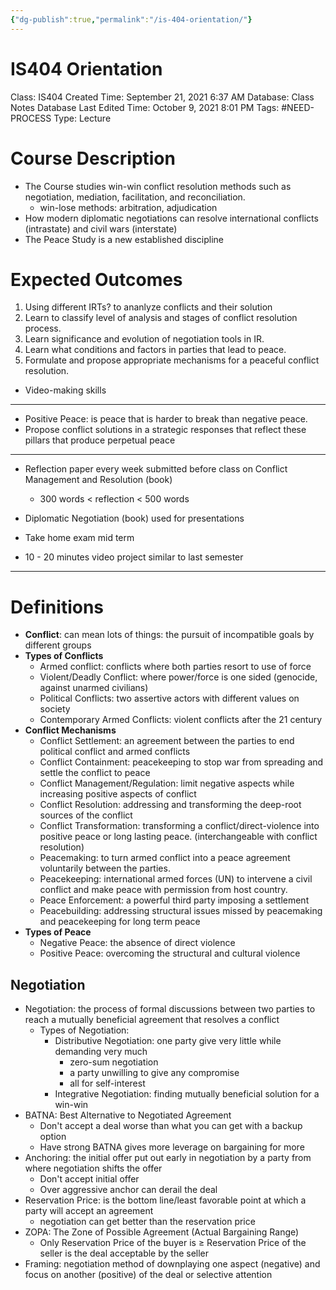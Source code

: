 ```yaml
---
{"dg-publish":true,"permalink":"/is-404-orientation/"}
---
```


# IS404 Orientation

Class: IS404
Created Time: September 21, 2021 6:37 AM
Database: Class Notes Database
Last Edited Time: October 9, 2021 8:01 PM
Tags: #NEED-PROCESS
Type: Lecture

# Course Description

- The Course studies win-win conflict resolution methods such as negotiation, mediation, facilitation, and reconciliation.
    - win-lose methods: arbitration, adjudication
- How modern diplomatic negotiations can resolve international conflicts (intrastate) and civil wars (interstate)
- The Peace Study is a new established discipline

# Expected Outcomes

1. Using different IRTs? to ananlyze conflicts and their solution
2. Learn to classify level of analysis and stages of conflict resolution process.
3. Learn significance and evolution of negotiation tools in IR.
4. Learn what conditions and factors in parties that lead to peace.
5. Formulate and propose appropriate mechanisms for a peaceful conflict resolution.
- Video-making skills

---

- Positive Peace: is peace that is harder to break than negative peace.
- Propose conflict solutions in a strategic responses that reflect these pillars that produce perpetual peace

---

- Reflection paper every week submitted before class on Conflict Management and Resolution (book)
    - 300 words < reflection < 500 words
- Diplomatic Negotiation (book) used for presentations

- Take home exam mid term

- 10 - 20 minutes video project similar to last semester

---

# Definitions

- **Conflict**: can mean lots of things: the pursuit of incompatible goals by different groups
- **Types of Conflicts**
    - Armed conflict: conflicts where both parties resort to use of force
    - Violent/Deadly Conflict: where power/force is one sided (genocide, against unarmed civilians)
    - Political Conflicts: two assertive actors with different values on society
    - Contemporary Armed Conflicts: violent conflicts after the 21 century
- **Conflict Mechanisms**
    - Conflict Settlement: an agreement between the parties to end political conflict and armed conflicts
    - Conflict Containment: peacekeeping to stop war from spreading and settle the conflict to peace
    - Conflict Management/Regulation: limit negative aspects while increasing positive aspects of conflict
    - Conflict Resolution: addressing and transforming the deep-root sources of the conflict
    - Conflict Transformation: transforming a conflict/direct-violence into positive peace or long lasting peace. (interchangeable with conflict resolution)
    - Peacemaking: to turn armed conflict into a peace agreement voluntarily between the parties.
    - Peacekeeping: international armed forces (UN) to intervene a civil conflict and make peace with permission from host country.
    - Peace Enforcement: a powerful third party imposing a settlement
    - Peacebuilding: addressing structural issues missed by peacemaking and peacekeeping for long term peace
- **Types of Peace**
    - Negative Peace: the absence of direct violence
    - Positive Peace: overcoming the structural and cultural violence

## Negotiation

- Negotiation: the process of formal discussions between two parties to reach a mutually beneficial agreement that resolves a conflict
    - Types of Negotiation:
        - Distributive Negotiation: one party give very little while demanding very much
            - zero-sum negotiation
            - a party unwilling to give any compromise
            - all for self-interest
        - Integrative Negotiation: finding mutually beneficial solution for a win-win
- BATNA: Best Alternative to Negotiated Agreement
    - Don't accept a deal worse than what you can get with a backup option
    - Have strong BATNA gives more leverage on bargaining for more
- Anchoring: the initial offer put out early in negotiation by a party from where negotiation shifts the offer
    - Don't accept initial offer
    - Over aggressive anchor can derail the deal
- Reservation Price: is the bottom line/least favorable point at which a party will accept an agreement
    - negotiation can get better than the reservation price
- ZOPA: The Zone of Possible Agreement (Actual Bargaining Range)
    - Only Reservation Price of the buyer is ≥ Reservation Price of the seller is the deal acceptable by the seller
- Framing: negotiation method of downplaying one aspect (negative) and focus on another (positive) of the deal or selective attention